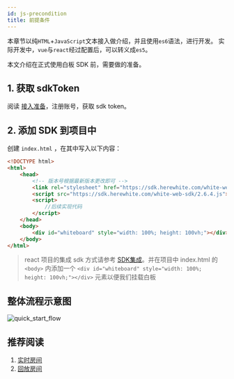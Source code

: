 ```yaml
---
id: js-precondition
title: 前提条件
---
```


本章节以纯`HTML`+`JavaScript`文本接入做介绍，并且使用`es6`语法，进行开发。
实际开发中，`vue`与`react`经过配置后，可以转义成`es5`。

本文介绍在正式使用白板 SDK 前，需要做的准备。

## 1. 获取 sdkToken

阅读 [接入准备](blog/begin-netless.md)，注册账号，获取 sdk token。

## 2. 添加 SDK 到项目中

创建 `index.html` ，在其中写入以下内容：

```HTML
<!DOCTYPE html>
<html>
    <head>
        <!-- 版本号根据最新版本更改即可 -->
        <link rel="stylesheet" href="https://sdk.herewhite.com/white-web-sdk/2.6.4.css">
        <script src="https://sdk.herewhite.com/white-web-sdk/2.6.4.js"></script>
        <script>
            //后续实现代码
        </script>
    </head>
    <body>
        <div id="whiteboard" style="width: 100%; height: 100vh;"></div>
    </body>
</html>
```

> react 项目的集成 sdk 方式请参考 [SDK集成](../guide/sdk.md)。并在项目中 index.html 的 ```<body>``` 内添加一个
```<div id="whiteboard" style="width: 100%; height: 100vh;"></div>``` 元素以便我们挂载白板

## 整体流程示意图
![quick_start_flow](/img/quick_start_flow.png)

## 推荐阅读

1. [实时房间](./room.md)
1. [回放房间](./player.md)